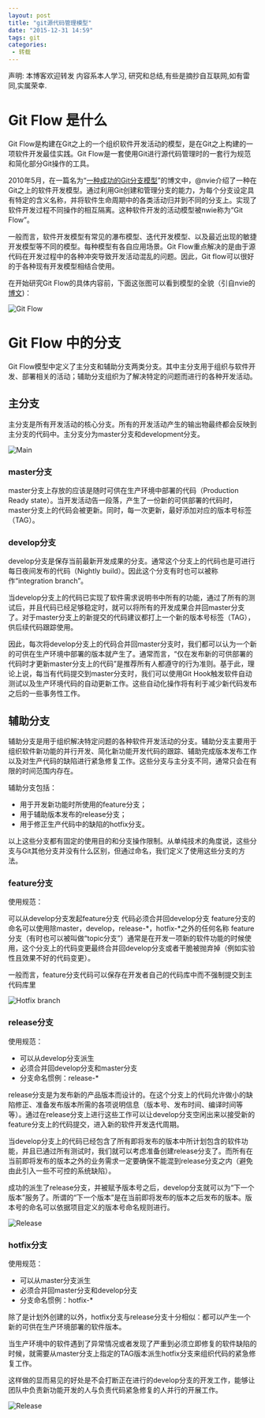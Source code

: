 ```yaml
---
layout: post
title: "git源代码管理模型"
date: "2015-12-31 14:59"
tags: git
categories:
 - 转载
---
```


声明:
本博客欢迎转发
内容系本人学习, 研究和总结,有些是摘抄自互联网,如有雷同,实属荣幸.

# Git Flow 是什么

Git Flow是构建在Git之上的一个组织软件开发活动的模型，是在Git之上构建的一项软件开发最佳实践。Git Flow是一套使用Git进行源代码管理时的一套行为规范和简化部分Git操作的工具。

2010年5月，在一篇名为“[一种成功的Git分支模型](http://nvie.com/posts/a-successful-git-branching-model/)”的博文中，@nvie介绍了一种在Git之上的软件开发模型。通过利用Git创建和管理分支的能力，为每个分支设定具有特定的含义名称，并将软件生命周期中的各类活动归并到不同的分支上。实现了软件开发过程不同操作的相互隔离。这种软件开发的活动模型被nwie称为“Git Flow”。

一般而言，软件开发模型有常见的瀑布模型、迭代开发模型、以及最近出现的敏捷开发模型等不同的模型。每种模型有各自应用场景。Git Flow重点解决的是由于源代码在开发过程中的各种冲突导致开发活动混乱的问题。因此，Git flow可以很好的于各种现有开发模型相结合使用。

在开始研究Git Flow的具体内容前，下面这张图可以看到模型的全貌（引自nvie的[博文](http://nvie.com/posts/a-successful-git-branching-model/))：

![Git Flow](/images/2015/12/git-flow.png)

# Git Flow 中的分支

Git Flow模型中定义了主分支和辅助分支两类分支。其中主分支用于组织与软件开发、部署相关的活动；辅助分支组织为了解决特定的问题而进行的各种开发活动。

## 主分支
主分支是所有开发活动的核心分支。所有的开发活动产生的输出物最终都会反映到主分支的代码中。主分支分为master分支和development分支。

![ Main](/images/2015/12/Main-branch.png)

### master分支
master分支上存放的应该是随时可供在生产环境中部署的代码（Production Ready state）。当开发活动告一段落，产生了一份新的可供部署的代码时，master分支上的代码会被更新。同时，每一次更新，最好添加对应的版本号标签（TAG）。

### develop分支
develop分支是保存当前最新开发成果的分支。通常这个分支上的代码也是可进行每日夜间发布的代码（Nightly build）。因此这个分支有时也可以被称作“integration branch”。

当develop分支上的代码已实现了软件需求说明书中所有的功能，通过了所有的测试后，并且代码已经足够稳定时，就可以将所有的开发成果合并回master分支了。对于master分支上的新提交的代码建议都打上一个新的版本号标签（TAG），供后续代码跟踪使用。

因此，每次将develop分支上的代码合并回master分支时，我们都可以认为一个新的可供在生产环境中部署的版本就产生了。通常而言，“仅在发布新的可供部署的代码时才更新master分支上的代码”是推荐所有人都遵守的行为准则。基于此，理论上说，每当有代码提交到master分支时，我们可以使用Git Hook触发软件自动测试以及生产环境代码的自动更新工作。这些自动化操作将有利于减少新代码发布之后的一些事务性工作。

## 辅助分支
辅助分支是用于组织解决特定问题的各种软件开发活动的分支。辅助分支主要用于组织软件新功能的并行开发、简化新功能开发代码的跟踪、辅助完成版本发布工作以及对生产代码的缺陷进行紧急修复工作。这些分支与主分支不同，通常只会在有限的时间范围内存在。

辅助分支包括：

 * 用于开发新功能时所使用的feature分支；
 * 用于辅助版本发布的release分支；
 * 用于修正生产代码中的缺陷的hotfix分支。

以上这些分支都有固定的使用目的和分支操作限制。从单纯技术的角度说，这些分支与Git其他分支并没有什么区别，但通过命名，我们定义了使用这些分支的方法。

### feature分支

使用规范：

可以从develop分支发起feature分支
代码必须合并回develop分支
feature分支的命名可以使用除master，develop，release-*，hotfix-*之外的任何名称
feature分支（有时也可以被叫做“topic分支”）通常是在开发一项新的软件功能的时候使用，这个分支上的代码变更最终合并回develop分支或者干脆被抛弃掉（例如实验性且效果不好的代码变更）。

一般而言，feature分支代码可以保存在开发者自己的代码库中而不强制提交到主代码库里

![ Hotfix branch](/images/2015/12/feature.png)

### release分支

使用规范：

 * 可以从develop分支派生
 * 必须合并回develop分支和master分支
 * 分支命名惯例：release-*

release分支是为发布新的产品版本而设计的。在这个分支上的代码允许做小的缺陷修正、准备发布版本所需的各项说明信息（版本号、发布时间、编译时间等等）。通过在release分支上进行这些工作可以让develop分支空闲出来以接受新的feature分支上的代码提交，进入新的软件开发迭代周期。

当develop分支上的代码已经包含了所有即将发布的版本中所计划包含的软件功能，并且已通过所有测试时，我们就可以考虑准备创建release分支了。而所有在当前即将发布的版本之外的业务需求一定要确保不能混到release分支之内（避免由此引入一些不可控的系统缺陷）。

成功的派生了release分支，并被赋予版本号之后，develop分支就可以为“下一个版本”服务了。所谓的“下一个版本”是在当前即将发布的版本之后发布的版本。版本号的命名可以依据项目定义的版本号命名规则进行。

![ Release](/images/2015/12/release-branch.png)

### hotfix分支

使用规范：

 * 可以从master分支派生
 * 必须合并回master分支和develop分支
 * 分支命名惯例：hotfix-*

除了是计划外创建的以外，hotfix分支与release分支十分相似：都可以产生一个新的可供在生产环境部署的软件版本。

当生产环境中的软件遇到了异常情况或者发现了严重到必须立即修复的软件缺陷的时候，就需要从master分支上指定的TAG版本派生hotfix分支来组织代码的紧急修复工作。

这样做的显而易见的好处是不会打断正在进行的develop分支的开发工作，能够让团队中负责新功能开发的人与负责代码紧急修复的人并行的开展工作。

![ Release](/images/2015/12/hotfix.png)
